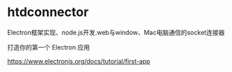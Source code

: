 # htdconnector
Electron框架实现、node.js开发.web与window、Mac电脑通信的socket连接器

打造你的第一个 Electron 应用

https://www.electronjs.org/docs/tutorial/first-app
